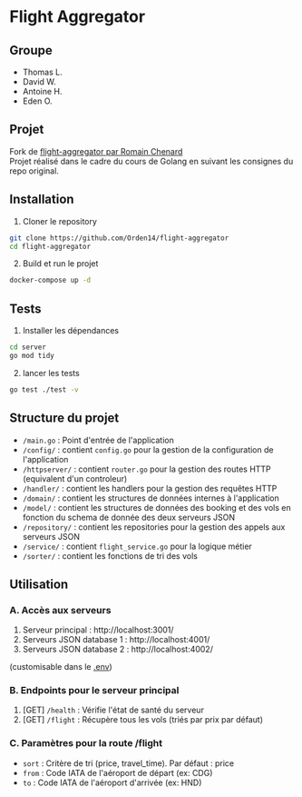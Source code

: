 # Flight Aggregator

## Groupe
- Thomas L.
- David W.
- Antoine H.
- Eden O.

## Projet

Fork de [flight-aggregator par Romain Chenard](https://github.com/RomainC75/flight-aggregator)  
Projet réalisé dans le cadre du cours de Golang en suivant les consignes du repo original.

## Installation

1. Cloner le repository
```bash
git clone https://github.com/Orden14/flight-aggregator
cd flight-aggregator
```

2. Build et run le projet
```bash
docker-compose up -d
```

## Tests

1. Installer les dépendances
```bash
cd server
go mod tidy
```

2. lancer les tests
``` bash
go test ./test -v
```

## Structure du projet

- `/main.go` : Point d'entrée de l'application
- `/config/` : contient `config.go` pour la gestion de la configuration de l'application
- `/httpserver/` : contient `router.go` pour la gestion des routes HTTP (equivalent d'un controleur)
- `/handler/` : contient les handlers pour la gestion des requêtes HTTP
- `/domain/` : contient les structures de données internes à l'application
- `/model/` : contient les structures de données des booking et des vols en fonction du schema de donnée des deux serveurs JSON
- `/repository/` : contient les repositories pour la gestion des appels aux serveurs JSON
- `/service/` : contient `flight_service.go` pour la logique métier
- `/sorter/` : contient les fonctions de tri des vols

## Utilisation

### A. Accès aux serveurs

1. Serveur principal : http://localhost:3001/
2. Serveurs JSON database 1 : http://localhost:4001/
3. Serveurs JSON database 2 : http://localhost:4002/

(customisable dans le [.env](.env))

### B. Endpoints pour le serveur principal

1. [GET] `/health` : Vérifie l'état de santé du serveur
2. [GET] `/flight` : Récupère tous les vols (triés par prix par défaut)

### C. Paramètres pour la route /flight

- `sort` : Critère de tri (price, travel_time). Par défaut : price
- `from` : Code IATA de l'aéroport de départ (ex: CDG)
- `to` : Code IATA de l'aéroport d'arrivée (ex: HND)
